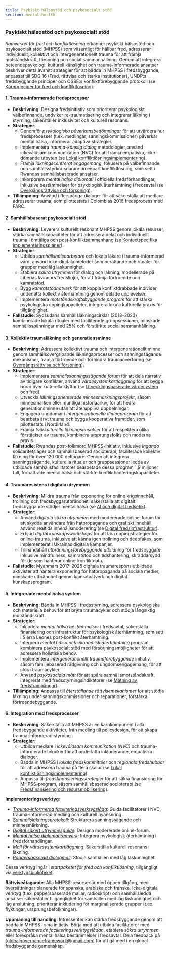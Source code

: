 ```yaml
---
title: Psykiskt hälsostöd och psykosocialt stöd
section: mental-health
---
```


### Psykiskt hälsostöd och psykosocialt stöd

*Ramverket för fred och konfliktlösning* erkänner psykiskt hälsostöd och psykosocialt stöd (MHPSS) som väsentligt för hållbar fred, adresserar individuellt, kollektivt och intergenerationellt trauma för att främja motståndskraft, försoning och social sammanhållning. Genom att integrera beteendepsykologi, kulturell känslighet och trauma-informerade ansatser beskriver detta avsnitt strategier för att bädda in MHPSS i fredsbyggande, anpassat till SDG 16 (Fred, rättvisa och starka institutioner), UNDP:s fredsbyggande principer och OSSE:s konfliktförebyggande protokoll (se [Kärnprinciper för fred och konfliktlösning](/frameworks/docs/implementation/peace#core-principles)).

#### 1. Trauma-informerade fredsprocesser
- **Beskrivning**: Designa fredsinitiativ som prioriterar psykologiskt välbefinnande, undviker re-traumatisering och integrerar läkning i styrning, säkerställer inklusivitet och kulturell resonans.
- **Strategier**:
  - Genomför *psykologiska påverkansbedömningar* för att utvärdera hur fredsprocesser (t.ex. medlingar, sanningskommissioner) påverkar mental hälsa, informerar adaptiva strategier.
  - Implementera *trauma-känslig dialog* metodologier, använd ickevåldsam kommunikation (NVC) för att främja empatiska, icke-dömande utbyten (se [Lokal konfliktlösningsimplementering](/frameworks/docs/implementation/peace#local-implementation)).
  - Främja *läkningscentrerat engagemang*, fokusera på välbefinnande och samhällsstyrkor snarare än enbart konfliktlösning, som sett i Rwandas samhällsbaserade ansatser.
  - Inkorporera *mental hälsa diplomati* i officiella fredsförhandlingar, inklusive bestämmelser för psykologisk återhämtning i fredsavtal (se [Övergångsrättvisa och försoning](/frameworks/docs/implementation/peace#transitional-justice)).
- **Tillämpning**: Använd i flerspåriga dialoger för att säkerställa att medlare adresserar trauma, som pilottestats i Colombias 2016 fredsprocess med FARC.

#### 2. Samhällsbaserat psykosocialt stöd
- **Beskrivning**: Leverera kulturellt resonant MHPSS genom lokala resurser, stärka samhällskapaciteter för att adressera delat och individuellt trauma i ömtåliga och post-konfliktsammanhang (se [Kontextspecifika implementeringsplaner](/frameworks/docs/implementation/peace#context-specific-roadmaps)).
- **Strategier**:
  - Utbilda *samhällshälsoarbetare* och lokala läkare i trauma-informerad vård, använd icke-digitala metoder som berättande och ritualer för grupper med låg läskunnighet.
  - Etablera *säkra utrymmen* för dialog och läkning, modellerade på Liberias kvinnors fredskojor, för att främja förtroende och kamratstöd.
  - Bygg *kamratstödnätverk* för att koppla konfliktdrabbade individer, underlätta kollektiv återhämtning genom delade upplevelser.
  - Implementera *motståndskraftsbyggande program* för att stärka psykologiska copingkapaciteter, integrera lokala kulturella praxis för tillgänglighet.
- **Fallstudie**: Sydsudans samhällsläkningscirklar (2018–2023) kombinerade lokala ritualer med faciliterade gruppsessioner, minskade samhällsspänningar med 25% och förstärkte social sammanhållning.

#### 3. Kollektiv traumaläkning och generationsminne
- **Beskrivning**: Adressera kollektivt trauma och intergenerationellt minne genom samhällsövergripande läkningsprocesser och sanningssägande mekanismer, främja förtroende och förhindra traumaöverföring (se [Övergångsrättvisa och försoning](/frameworks/docs/implementation/peace#transitional-justice)).
- **Strategier**:
  - Implementera *samhällssanningssägande forum* för att dela narrativ av tidigare konflikter, använd *värdesystemkartläggning* för att bygga broar över kulturella klyftor (se [Utvecklingsbaserade värdesystem och fred](/frameworks/docs/implementation/peace#developmental-value-systems)).
  - Utveckla *läkningsorienterade minnesmärkningsprojekt*, såsom minnesmärken eller muntliga historiaarkiv, för att hedra generationsminne utan att återuppliva uppdelningar.
  - Engagera ungdomar i *intergenerationella dialogprogram* för att bearbeta ärvt trauma och bygga kooperativa framtider, som pilottestats i Nordirland.
  - Främja *tvärkulturella läkningsansatser* för att respektera olika förståelser av trauma, kombinera ursprungsfolks och moderna praxis.
- **Fallstudie**: Rwandas post-folkmord MHPSS-initiativ, inklusive *Ingando* solidaritetsläger och samhällsbaserad socioterapi, faciliterade kollektiv läkning för över 120 000 deltagare. Genom att integrera sanningssägande, kulturella ritualer och gruppsessioner ledda av utbildade samhällsfacilitatorer bearbetade dessa program 1,9 miljoner fall, förbättrade mental hälsa och stärkte konflikthanteringskapaciteter.

#### 4. Traumaresistens i digitala utrymmen
- **Beskrivning**: Mildra trauma från exponering för online krigsinnehåll, trollning och fredsbyggarutbrändhet, säkerställa att digitalt fredsbyggande stödjer mental hälsa (se [AI och digital fredsetik](/frameworks/docs/implementation/peace#ai-ethics)).
- **Strategier**:
  - Använd *digitala säkra utrymmen* med modererade online-forum för att skydda användare från hatpropaganda och grafiskt innehåll, använd realtids innehållsmoderering (se [Digital fredsinfrastruktur](/frameworks/docs/implementation/peace#digital-infrastructure)).
  - Erbjud *digital kunskapsworkshops* för att lära copingstrategier för online-trauma, inklusive att känna igen trollning och deepfakes, som implementerat i Ukrainas digitala kampanjer.
  - Tillhandahåll *utbränningsförebyggande utbildning* för fredsbyggare, inklusive mindfulness, kamratstöd och tidshantering, skräddarsydd för de som hanterar online-konfliktdata.
- **Fallstudie**: Myanmars 2017–2025 digitala traumarespons utbildade aktivister att hantera exponering för hatpropaganda på sociala medier, minskade utbrändhet genom kamratnätverk och digital kunskapsprogram.

#### 5. Integrerade mental hälsa system
- **Beskrivning**: Bädda in MHPSS i fredsstyrning, adressera psykologiska och materiella behov för att bryta traumacykler och stödja långsiktig motståndskraft.
- **Strategier**:
  - Inkludera *mental hälsa bestämmelser* i fredsavtal, säkerställa finansiering och infrastruktur för psykologisk återhämtning, som sett i Sierra Leones post-konflikt återhämtning.
  - Integrera *mental hälsa och ekonomisk återhämtning* program, kombinera psykosocialt stöd med försörjningsmöjligheter för att adressera holistiska behov.
  - Implementera *intergenerationellt traumaförebyggande* initiativ, såsom familjebaserad rådgivning och ungdomsengagemang, för att störa traumacykler.
  - Använd *psykosociala mått* för att spåra samhällsmotståndskraft, integrerat med fredsstyrningsindikatorer (se [Mätning av fredsframgångar](/frameworks/docs/implementation/peace#measuring-success)).
- **Tillämpning**: Anpassa till *återställande rättvisemekanismer* för att stödja läkning under sanningskommissioner och reparationer, förstärka förtroendebyggande.

#### 6. Integration med fredsprocesser
- **Beskrivning**: Säkerställa att MHPSS är en kärnkomponent i alla fredsbyggande aktiviteter, från medling till policydesign, för att skapa trauma-informerad styrning.
- **Strategier**:
  - Utbilda medlare i *ickevåldsam kommunikation (NVC)* och trauma-informerade tekniker för att underlätta inkluderande, empatiska dialoger.
  - Bädda in MHPSS i *lokala fredskommittéer* och *regionala fredshubbar* för att adressera trauma på flera skalor (se [Lokal konfliktlösningsimplementering](/frameworks/docs/implementation/peace#local-implementation)).
  - Anpassa till *fredsfinansieringsstrategier* för att säkra finansiering för MHPSS-program, såsom samhällsbaserad socioterapi (se [Fredsfinansiering och resursmobilisering](/frameworks/docs/implementation/peace#peace-financing)).

**Implementeringsverktyg**:
- *[Trauma-informerad faciliteringsverktygslåda](/frameworks/tools/peace/trauma-informed-toolkit-en.pdf)*: Guida facilitatorer i NVC, trauma-informerad medling och kulturell nyansering.
- *[Samhällsläkningsprotokoll](/frameworks/tools/peace/community-healing-protocol-en.pdf)*: Strukturera sanningssägande och minnesmärkning.
- *[Digital säkert utrymmesguide](/frameworks/tools/peace/digital-safe-space-guide-en.pdf)*: Designa modererade online-forum.
- *[Mental hälsa diplomatiramverk](/frameworks/tools/peace/mental-health-diplomacy-framework-en.pdf)*: Integrera psykologisk återhämtning i fredsförhandlingar.
- *[Mall för värdesystemkartläggning](/frameworks/tools/peace/value-system-mapping-template-en.pdf)*: Säkerställa kulturell resonans i läkning.
- *[Pappersbaserad dialogmall](/frameworks/tools/peace/paper-dialogue-template-en.pdf)*: Stödja samhällen med låg läskunnighet.

Dessa verktyg ingår i *startpaketet för fred och konfliktlösning*, tillgängligt via [verktygsbiblioteket](/frameworks/tools/peace).

**Rättviseåtagande**: Alla MHPSS-resurser är med öppen tillgång, med översättningar planerade för spanska, arabiska och franska. Icke-digitala verktyg (t.ex. pappersbaserade mallar, radioskript) och samhällsledda ansatser säkerställer tillgänglighet för samhällen med låg läskunnighet och låg anslutning, prioriterar inkludering för marginaliserade grupper (t.ex. flyktingar, ursprungsbefolkningar).

**Uppmaning till handling**: Intressenter kan stärka fredsbyggande genom att bädda in MHPSS i sina initiativ. Börja med att utbilda facilitatorer med *trauma-informerade faciliteringsverktygslådan*, etablera *säkra utrymmen* eller förespråka mental hälsa bestämmelser i fredsavtal. Dela feedback på [globalgovernanceframework@gmail.com] för att gå med i en global fredsbyggande gemenskap.
